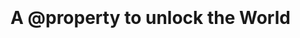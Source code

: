 <!-- .slide: data-background="images/captain-america-shield.jpg" data-state="inverted faded" -->

<br><br><br><br><br><br>
# A @property to unlock the World
